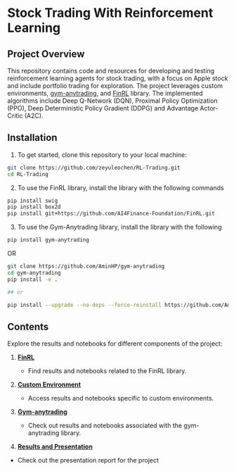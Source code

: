 # Stock Trading With Reinforcement Learning

## Project Overview

This repository contains code and resources for developing and testing reinforcement learning agents for stock trading, with a focus on Apple stock and include portfolio trading for exploration. The project leverages custom environments, [gym-anytrading](https://github.com/AI4Finance-LLC/gym-anytrading), and [FinRL](https://github.com/AI4Finance-Foundation/FinRL-PyTorch) library. The implemented algorithms include Deep Q-Network (DQN), Proximal Policy Optimization (PPO), Deep Deterministic Policy Gradient (DDPG) and Advantage Actor-Critic (A2C).


## Installation

1. To get started, clone this repository to your local machine:

```bash
git clone https://github.com/zeyuleochen/RL-Trading.git
cd RL-Trading
```
2. To use the FinRL library, install the library with the following commands

```bash
pip install swig
pip install box2d
pip install git+https://github.com/AI4Finance-Foundation/FinRL.git
```
3. To use the Gym-Anytrading library, install the library with the following
```bash
pip install gym-anytrading
```
OR

```bash
git clone https://github.com/AminHP/gym-anytrading
cd gym-anytrading
pip install -e .

## or

pip install --upgrade --no-deps --force-reinstall https://github.com/AminHP/gym-anytrading/archive/master.zip
```

## Contents

Explore the results and notebooks for different components of the project:

1. [**FinRL**](./FinRL)
   - Find results and notebooks related to the FinRL library.

2. [**Custom Environment**](./custom)
   - Access results and notebooks specific to custom environments.

3. [**Gym-anytrading**](./anytrading)
   - Check out results and notebooks associated with the gym-anytrading library.
     
4.  [**Results and Presentation**](./slides)
   - Check out the presentation report for the project

